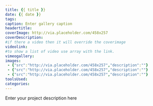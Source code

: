 ```yaml
---
title: {{ title }}
date: {{ date }}
tags:
caption: Enter gallery caption
headertitle:
coverImage: http://via.placeholder.com/458x257
coverDescription:
#if there a video then it will override the coverimage
videolink:
#to show a list of video use array with the link.
vimeogallery:
images:
 - {"src":"http://via.placeholder.com/458x257","description":""}
 - {"src":"http://via.placeholder.com/458x257","description":""}
 - {"src":"http://via.placeholder.com/458x257","description":""}
toolsUsed:
categories:
---
```

Enter your project description here